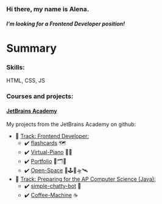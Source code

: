 ### Hi there, my name is Alena.
#### *I’m looking for a Frontend Developer position!*

# Summary
### Skills:
 HTML, CSS, JS
### Courses and projects:
#### [JetBrains Academy](https://hyperskill.org/profile/3929743)
My projects from the JetBrains Academy on github:

- :large_blue_diamond: [Track: Frontend Developer:](https://hyperskill.org/tracks/5)
    - :heavy_check_mark:  [flashcards](https://github.com/Alena2020/flashcards) 🗺
    - :heavy_check_mark:  [Virtual-Piano](https://github.com/Alena2020/Virtual-Piano) 🎹🎼  
    - :heavy_check_mark:  [Portfolio](https://github.com/Alena2020/Portfolio) 🧰🗂🌌
    - :heavy_check_mark:  [Open-Space](https://github.com/Alena2020/Open-Space) 🌌🕹🚀🛸🛰
- :large_blue_diamond: [Track: Preparing for the AP Computer Science (Java):](https://hyperskill.org/tracks/8)
    - :heavy_check_mark: [simple-chatty-bot](https://github.com/Alena2020/simple-chatty-bot) 🤖
    - :heavy_check_mark: [Coffee-Machine](https://github.com/Alena2020/Coffee-Machine) ☕️

  
       







<!--
**Alena2020/Alena2020** is a ✨ _special_ ✨ repository because its `README.md` (this file) appears on your GitHub profile.
Languages and Tools:    
Books: 
Libraries and Frameworks:  


Here are some ideas to get you started:

- 🔭 I’m currently working on ...
- 🌱 I’m currently learning ...
- 👯 I’m looking to collaborate on ...
- 🤔 I’m looking for help with ...
- 💬 Ask me about ...
- 📫 How to reach me: ...
- 😄 Pronouns: ...
- ⚡ Fun fact: ...
-->
